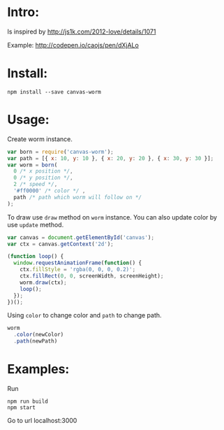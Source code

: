 # Intro:
Is inspired by http://js1k.com/2012-love/details/1071

Example: http://codepen.io/caojs/pen/dXjALo
# Install:
```
npm install --save canvas-worm
```

# Usage:
Create worm instance.
```javascript
var born = require('canvas-worm');
var path = [{ x: 10, y: 10 }, { x: 20, y: 20 }, { x: 30, y: 30 }];
var worm = born(
  0 /* x position */,
  0 /* y position */,
  2 /* speed */,
  '#ff0000' /* color */ ,
  path /* path which worm will follow on */
);
```

To draw use `draw` method on `worm` instance. You can also update color by use `update` method.
```javascript
var canvas = document.getElementById('canvas');
var ctx = canvas.getContext('2d');

(function loop() {
  window.requestAnimationFrame(function() {
    ctx.fillStyle = 'rgba(0, 0, 0, 0.2)';
    ctx.fillRect(0, 0, screenWidth, screenHeight);
    worm.draw(ctx);
    loop();
  });
})();

```

Using `color` to change color and `path` to change path.
```javascript
worm
  .color(newColor)
  .path(newPath)
```

# Examples:
Run
```
npm run build
npm start
```
Go to url localhost:3000
